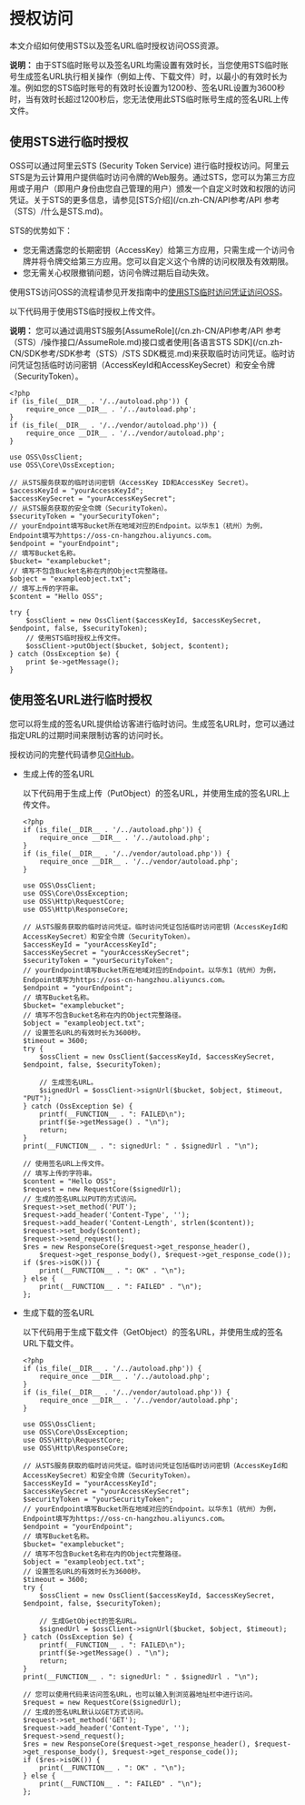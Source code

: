 # 授权访问

本文介绍如何使用STS以及签名URL临时授权访问OSS资源。

**说明：** 由于STS临时账号以及签名URL均需设置有效时长，当您使用STS临时账号生成签名URL执行相关操作（例如上传、下载文件）时，以最小的有效时长为准。例如您的STS临时账号的有效时长设置为1200秒、签名URL设置为3600秒时，当有效时长超过1200秒后，您无法使用此STS临时账号生成的签名URL上传文件。

## 使用STS进行临时授权

OSS可以通过阿里云STS \(Security Token Service\) 进行临时授权访问。阿里云STS是为云计算用户提供临时访问令牌的Web服务。通过STS，您可以为第三方应用或子用户（即用户身份由您自己管理的用户）颁发一个自定义时效和权限的访问凭证。关于STS的更多信息，请参见[STS介绍](/cn.zh-CN/API参考/API 参考（STS）/什么是STS.md)。

STS的优势如下：

-   您无需透露您的长期密钥（AccessKey）给第三方应用，只需生成一个访问令牌并将令牌交给第三方应用。您可以自定义这个令牌的访问权限及有效期限。
-   您无需关心权限撤销问题，访问令牌过期后自动失效。

使用STS访问OSS的流程请参见开发指南中的[使用STS临时访问凭证访问OSS](/cn.zh-CN/开发指南/数据安全/访问控制/使用STS临时访问凭证访问OSS.md)。

以下代码用于使用STS临时授权上传文件。

**说明：** 您可以通过调用STS服务[AssumeRole](/cn.zh-CN/API参考/API 参考（STS）/操作接口/AssumeRole.md)接口或者使用[各语言STS SDK](/cn.zh-CN/SDK参考/SDK参考（STS）/STS SDK概览.md)来获取临时访问凭证。临时访问凭证包括临时访问密钥（AccessKeyId和AccessKeySecret）和安全令牌（SecurityToken）。

```
<?php
if (is_file(__DIR__ . '/../autoload.php')) {
    require_once __DIR__ . '/../autoload.php';
}
if (is_file(__DIR__ . '/../vendor/autoload.php')) {
    require_once __DIR__ . '/../vendor/autoload.php';
}

use OSS\OssClient;
use OSS\Core\OssException;

// 从STS服务获取的临时访问密钥（AccessKey ID和AccessKey Secret）。
$accessKeyId = "yourAccessKeyId";
$accessKeySecret = "yourAccessKeySecret";
// 从STS服务获取的安全令牌（SecurityToken）。
$securityToken = "yourSecurityToken";
// yourEndpoint填写Bucket所在地域对应的Endpoint。以华东1（杭州）为例，Endpoint填写为https://oss-cn-hangzhou.aliyuncs.com。
$endpoint = "yourEndpoint";
// 填写Bucket名称。
$bucket= "examplebucket";
// 填写不包含Bucket名称在内的Object完整路径。
$object = "exampleobject.txt";
// 填写上传的字符串。
$content = "Hello OSS";

try {
    $ossClient = new OssClient($accessKeyId, $accessKeySecret, $endpoint, false, $securityToken);
    // 使用STS临时授权上传文件。
    $ossClient->putObject($bucket, $object, $content);
} catch (OssException $e) {
    print $e->getMessage();
}            
```

## 使用签名URL进行临时授权

您可以将生成的签名URL提供给访客进行临时访问。生成签名URL时，您可以通过指定URL的过期时间来限制访客的访问时长。

授权访问的完整代码请参见[GitHub](https://github.com/aliyun/aliyun-oss-php-sdk/blob/master/samples/Signature.php)。

-   生成上传的签名URL

    以下代码用于生成上传（PutObject）的签名URL，并使用生成的签名URL上传文件。

    ```
    <?php
    if (is_file(__DIR__ . '/../autoload.php')) {
        require_once __DIR__ . '/../autoload.php';
    }
    if (is_file(__DIR__ . '/../vendor/autoload.php')) {
        require_once __DIR__ . '/../vendor/autoload.php';
    }
    
    use OSS\OssClient;
    use OSS\Core\OssException;
    use OSS\Http\RequestCore;
    use OSS\Http\ResponseCore;
    
    // 从STS服务获取的临时访问凭证。临时访问凭证包括临时访问密钥（AccessKeyId和AccessKeySecret）和安全令牌（SecurityToken）。
    $accessKeyId = "yourAccessKeyId";
    $accessKeySecret = "yourAccessKeySecret";
    $securityToken = "yourSecurityToken";
    // yourEndpoint填写Bucket所在地域对应的Endpoint。以华东1（杭州）为例，Endpoint填写为https://oss-cn-hangzhou.aliyuncs.com。
    $endpoint = "yourEndpoint";
    // 填写Bucket名称。
    $bucket= "examplebucket";
    // 填写不包含Bucket名称在内的Object完整路径。
    $object = "exampleobject.txt";
    // 设置签名URL的有效时长为3600秒。
    $timeout = 3600;
    try {
        $ossClient = new OssClient($accessKeyId, $accessKeySecret, $endpoint, false, $securityToken);
    
        // 生成签名URL。
        $signedUrl = $ossClient->signUrl($bucket, $object, $timeout, "PUT");
    } catch (OssException $e) {
        printf(__FUNCTION__ . ": FAILED\n");
        printf($e->getMessage() . "\n");
        return;
    }
    print(__FUNCTION__ . ": signedUrl: " . $signedUrl . "\n");
    
    // 使用签名URL上传文件。
    // 填写上传的字符串。
    $content = "Hello OSS";
    $request = new RequestCore($signedUrl);
    // 生成的签名URL以PUT的方式访问。
    $request->set_method('PUT');
    $request->add_header('Content-Type', '');
    $request->add_header('Content-Length', strlen($content));
    $request->set_body($content);
    $request->send_request();
    $res = new ResponseCore($request->get_response_header(),
        $request->get_response_body(), $request->get_response_code());
    if ($res->isOK()) {
        print(__FUNCTION__ . ": OK" . "\n");
    } else {
        print(__FUNCTION__ . ": FAILED" . "\n");
    };                 
    ```

-   生成下载的签名URL

    以下代码用于生成下载文件（GetObject）的签名URL，并使用生成的签名URL下载文件。

    ```
    <?php
    if (is_file(__DIR__ . '/../autoload.php')) {
        require_once __DIR__ . '/../autoload.php';
    }
    if (is_file(__DIR__ . '/../vendor/autoload.php')) {
        require_once __DIR__ . '/../vendor/autoload.php';
    }
    
    use OSS\OssClient;
    use OSS\Core\OssException;
    use OSS\Http\RequestCore;
    use OSS\Http\ResponseCore;
    
    // 从STS服务获取的临时访问凭证。临时访问凭证包括临时访问密钥（AccessKeyId和AccessKeySecret）和安全令牌（SecurityToken）。
    $accessKeyId = "yourAccessKeyId";
    $accessKeySecret = "yourAccessKeySecret";
    $securityToken = "yourSecurityToken";
    // yourEndpoint填写Bucket所在地域对应的Endpoint。以华东1（杭州）为例，Endpoint填写为https://oss-cn-hangzhou.aliyuncs.com。
    $endpoint = "yourEndpoint";
    // 填写Bucket名称。
    $bucket= "examplebucket";
    // 填写不包含Bucket名称在内的Object完整路径。
    $object = "exampleobject.txt";
    // 设置签名URL的有效时长为3600秒。
    $timeout = 3600;
    try {
        $ossClient = new OssClient($accessKeyId, $accessKeySecret, $endpoint, false, $securityToken);
    
        // 生成GetObject的签名URL。
        $signedUrl = $ossClient->signUrl($bucket, $object, $timeout);
    } catch (OssException $e) {
        printf(__FUNCTION__ . ": FAILED\n");
        printf($e->getMessage() . "\n");
        return;
    }
    print(__FUNCTION__ . ": signedUrl: " . $signedUrl . "\n");
    
    // 您可以使用代码来访问签名URL，也可以输入到浏览器地址栏中进行访问。
    $request = new RequestCore($signedUrl);
    // 生成的签名URL默认以GET方式访问。
    $request->set_method('GET');
    $request->add_header('Content-Type', '');
    $request->send_request();
    $res = new ResponseCore($request->get_response_header(), $request->get_response_body(), $request->get_response_code());
    if ($res->isOK()) {
        print(__FUNCTION__ . ": OK" . "\n");
    } else {
        print(__FUNCTION__ . ": FAILED" . "\n");
    };                    
    ```


